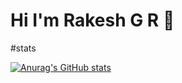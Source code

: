# Hi I'm Rakesh G R 👋

#stats

[![Anurag's GitHub stats](https://github-readme-stats.vercel.app/api?username=Rakesh-G-R)](https://github.com/Rakesh-G-R/github-readme-stats)
